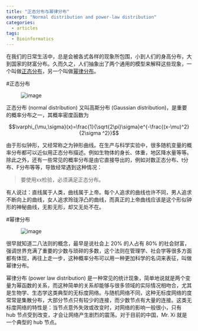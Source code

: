 ```yaml
---
title: "正态分布与幂律分布"
excerpt: "Normal distribution and power-law distribution"
categories:
  - articles
tags:
  - Bioinformatics
---
```


在我们的日常生活中，总是会被各式各样的现象所包围，小到人们的身高分布，大到国家的财富分布。久而久之，人们抽象出了两个通用的模型来解释这些现象，一个叫做[正态分布](http://zh.wikipedia.org/wiki/%E6%AD%A3%E6%80%81%E5%88%86%E5%B8%83)，另一个叫做[幂律分布](http://baike.baidu.com/view/1730411.htm)。

#正态分布
<figure >
<img src="https://shangyblog-1256840873.cos.ap-beijing.myqcloud.com/normal_distribution.png" alt="image">
</figure>
正态分布 (normal distribution) 又叫高斯分布 (Gaussian distribution)，是重要的概率分布之一，其概率密度函数为

$$\varphi_{\mu,\sigma}(x)=\frac{1}{\sqrt{2\pi}\sigma}e^{-\frac{(x-\mu)^2}{2\sigma ^2}}$$

由于形似钟形，又经常称之为钟形曲线。在生产与科学实验中，很多随机变量的概率分布都可以近似用正态分布描述。例如生物体的身长、体重，地区降水量等等。除此之外，还有一些常见的概率分布是由它直接导出的，例如对数正态分布、t分布、F分布等等，导致经常遇到这种情况：

>要使用xx检验，必须满足正态分布。

有人说过：直线属于人类，曲线属于上帝。每个人追求的曲线也许不同，男人追求不断向上的曲线，女人追求玲珑浮凸的曲线，而真正的上帝曲线应该是这个形似钟形的神秘曲线，无影无形，却又无处不在。

#幂律分布
<figure >
<img src="https://shangyblog-1256840873.cos.ap-beijing.myqcloud.com/pareto.gif" alt="image">
</figure>
很早就知道二八法则的概念，最早是说社会上 20% 的人占有 80% 的社会财富，强调世界充满了重要的少数与琐碎的多数，这个法则在管理学、社会学等很多方面都有体现，再往上走一步，这种概率分布可以用一种更加科学的名词来表征，叫做幂律分布。

幂律分布 (power law distribution) 是一种常见的统计现象，简单地说就是两个变量为幂函数的关系，而这种简单的关系却能够与很多领域的实际情况相吻合，尤其是生物学、生态学这类典型的无标度网络。与随机网络不同，这种无标度网络的度常常是集散分布，大部分节点只有较少的连接，而少数节点有大量的连接。这类无标度网络的特性是：当节点意外失效或改变时，对网络的影响一般很小，只有 hub 节点受到改变，才会让网络产生剧烈的震荡。对于目前的中国，Mr. Xi 就是一个典型的 hub 节点。



